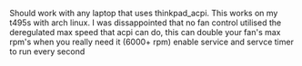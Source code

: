 Should work with any laptop that uses thinkpad_acpi.
This works on my t495s with arch linux.
I was dissappointed that no fan control utilised the deregulated max speed that acpi can do, this can double your fan's max rpm's when you really need it (6000+ rpm)
enable service and servce timer to run every second
